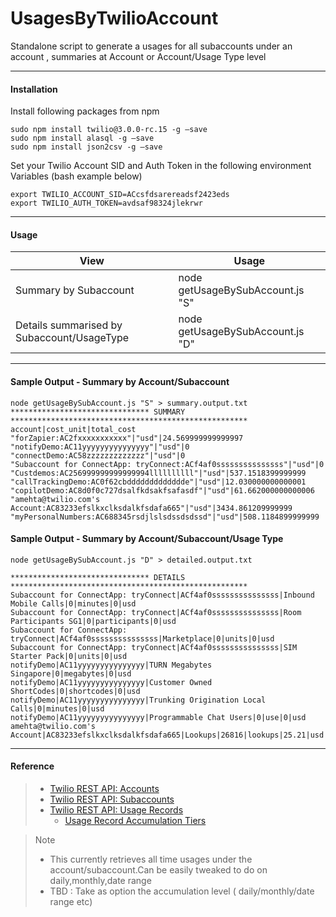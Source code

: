 # UsagesByTwilioAccount
Standalone script to generate a usages for all subaccounts under an account , summaries at Account or Account/Usage Type level


----------


 

#### <i class="icon-cog"></i> Installation

Install following packages from npm

```
sudo npm install twilio@3.0.0-rc.15 -g —save 
sudo npm install alasql -g —save 
sudo npm install json2csv -g —save

```

Set your Twilio Account SID and Auth Token in the following environment Variables (bash example below)

```
export TWILIO_ACCOUNT_SID=ACcsfdsarereadsf2423eds
export TWILIO_AUTH_TOKEN=avdsaf98324jlekrwr
```

----------

#### <i class="icon-refresh"></i> Usage 


View                                          | Usage
--------------------------------------------  | -----------------------------------
Summary by Subaccount                         | node getUsageBySubAccount.js "S"
Details summarised by Subaccount/UsageType    | node getUsageBySubAccount.js "D"



----------

#### <i class="icon-file"></i> Sample Output - Summary by Account/Subaccount

```
node getUsageBySubAccount.js "S" > summary.output.txt
******************************* SUMMARY *****************************************************
account|cost_unit|total_cost
"forZapier:AC2fxxxxxxxxxxx"|"usd"|24.569999999999997
"notifyDemo:AC11yyyyyyyyyyyyyyy"|"usd"|0
"connectDemo:AC58zzzzzzzzzzzzz"|"usd"|0
"Subaccount for ConnectApp: tryConnect:ACf4af0sssssssssssssss"|"usd"|0
"Custdemos:AC256999999999999994llllllllll"|"usd"|537.1518399999999
"callTrackingDemo:AC0f62cbddddddddddddde"|"usd"|12.030000000000001
"copilotDemo:AC8d0f0c727dsalfkdsakfsafasdf"|"usd"|61.662000000000006
"amehta@twilio.com's Account:AC83233efslkxclksdalkfsdafa665"|"usd"|3434.861209999999
"myPersonalNumbers:AC688345rsdjlslsdssdsdssd"|"usd"|508.1184899999999
```

#### <i class="icon-file"></i> Sample Output - Summary by Account/Subaccount/Usage Type

```
node getUsageBySubAccount.js "D" > detailed.output.txt

******************************* DETAILS *****************************************************
Subaccount for ConnectApp: tryConnect|ACf4af0sssssssssssssss|Inbound Mobile Calls|0|minutes|0|usd
Subaccount for ConnectApp: tryConnect|ACf4af0sssssssssssssss|Room Participants SG1|0|participants|0|usd
Subaccount for ConnectApp: tryConnect|ACf4af0sssssssssssssss|Marketplace|0|units|0|usd
Subaccount for ConnectApp: tryConnect|ACf4af0sssssssssssssss|SIM Starter Pack|0|units|0|usd
notifyDemo|AC11yyyyyyyyyyyyyyy|TURN Megabytes Singapore|0|megabytes|0|usd
notifyDemo|AC11yyyyyyyyyyyyyyy|Customer Owned ShortCodes|0|shortcodes|0|usd
notifyDemo|AC11yyyyyyyyyyyyyyy|Trunking Origination Local Calls|0|minutes|0|usd
notifyDemo|AC11yyyyyyyyyyyyyyy|Programmable Chat Users|0|use|0|usd
amehta@twilio.com's Account|AC83233efslkxclksdalkfsdafa665|Lookups|26816|lookups|25.21|usd
```

----------
#### <i class="icon-folder-open"></i> Reference
> - [Twilio REST API: Accounts](https://www.twilio.com/docs/api/rest/account)
> - [Twilio REST API: Subaccounts](https://www.twilio.com/docs/api/rest/subaccounts)
> - [Twilio REST API: Usage Records](https://www.twilio.com/docs/api/rest/usage-records)
>     - [Usage Record Accumulation Tiers](https://www.twilio.com/docs/api/rest/usage-records#list-subresources)


>Note
>- This currently retrieves all time usages under the account/subaccount.Can be easily tweaked to do on daily,monthly,date range 
>- TBD : Take as option the accumulation level ( daily/monthly/date range etc) 

